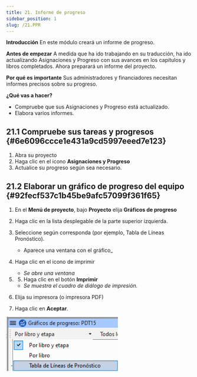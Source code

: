 ```yaml
---
title: 21. Informe de progreso
sidebar_position: 1
slug: /21.PPR
---
```




**Introducción** En este módulo creará un informe de progreso.


**Antes de empezar** A medida que ha ido trabajando en su traducción, ha ido actualizando Asignaciones y Progreso con sus avances en los capítulos y libros completados. Ahora preparará un informe del proyecto.


**Por qué es importante** Sus administradores y financiadores necesitan informes precisos sobre su progreso.


**¿Qué vas a hacer?**

- Compruebe que sus Asignaciones y Progreso está actualizado.
- Elabora varios informes.

## 21.1 Compruebe sus tareas y progresos {#6e6096ccce1e431a9cd5997eeed7e123}

1. Abra su proyecto
2. Haga clic en el icono **Asignaciones y Progreso**
3. Actualice su progreso según sea necesario.

## 21.2 Elaborar un gráfico de progreso del equipo {#92fecf537c1b45be9afc57099f361f65}


<div class='notion-row'>
<div class='notion-column' style={{width: 'calc((100% - (min(32px, 4vw) * 1)) * 0.5)'}}>

1. En el **Menú de proyecto**, bajo **Proyecto** elija **Gráficos de progreso**

2. Haga clic en la lista desplegable de la parte superior izquierda.

3. Seleccione según corresponda (por ejemplo, Tabla de Líneas Pronóstico).
    - Aparece una ventana con el gráfico_

4. Haga clic en el icono de imprimir
    - _Se abre una ventana_

5. 5. Haga clic en el botón **Imprimir**
    - _Se muestra el cuadro de diálogo de impresión._

6. Elija su impresora (o impresora PDF)

7. Haga clic en **Aceptar**.


</div><div className='notion-spacer'></div>

<div class='notion-column' style={{width: 'calc((100% - (min(32px, 4vw) * 1)) * 0.5)'}}>


![](./277798433.png)


</div><div className='notion-spacer'></div>
</div>

